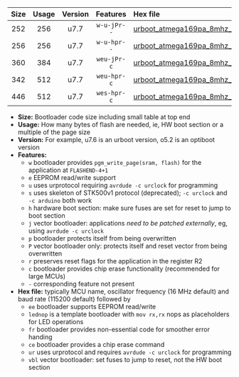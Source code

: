 |Size|Usage|Version|Features|Hex file|
|:-:|:-:|:-:|:-:|:--|
|252|256|u7.7|`w-u-jPr--`|[urboot_atmega169pa_8mhz_57600bps_lednop_ur_vbl.hex](https://raw.githubusercontent.com/stefanrueger/urboot.hex/main/mcus/atmega169pa/fcpu_8mhz/57600_bps/urboot_atmega169pa_8mhz_57600bps_lednop_ur_vbl.hex)|
|256|256|u7.7|`w-u-hpr--`|[urboot_atmega169pa_8mhz_57600bps_lednop_fr_ur.hex](https://raw.githubusercontent.com/stefanrueger/urboot.hex/main/mcus/atmega169pa/fcpu_8mhz/57600_bps/urboot_atmega169pa_8mhz_57600bps_lednop_fr_ur.hex)|
|360|384|u7.7|`weu-jPr-c`|[urboot_atmega169pa_8mhz_57600bps_ee_lednop_fr_ce_ur_vbl.hex](https://raw.githubusercontent.com/stefanrueger/urboot.hex/main/mcus/atmega169pa/fcpu_8mhz/57600_bps/urboot_atmega169pa_8mhz_57600bps_ee_lednop_fr_ce_ur_vbl.hex)|
|342|512|u7.7|`weu-hpr-c`|[urboot_atmega169pa_8mhz_57600bps_ee_lednop_fr_ce_ur.hex](https://raw.githubusercontent.com/stefanrueger/urboot.hex/main/mcus/atmega169pa/fcpu_8mhz/57600_bps/urboot_atmega169pa_8mhz_57600bps_ee_lednop_fr_ce_ur.hex)|
|446|512|u7.7|`wes-hpr-c`|[urboot_atmega169pa_8mhz_57600bps_ee_lednop_fr_ce.hex](https://raw.githubusercontent.com/stefanrueger/urboot.hex/main/mcus/atmega169pa/fcpu_8mhz/57600_bps/urboot_atmega169pa_8mhz_57600bps_ee_lednop_fr_ce.hex)|

- **Size:** Bootloader code size including small table at top end
- **Usage:** How many bytes of flash are needed, ie, HW boot section or a multiple of the page size
- **Version:** For example, u7.6 is an urboot version, o5.2 is an optiboot version
- **Features:**
  + `w` bootloader provides `pgm_write_page(sram, flash)` for the application at `FLASHEND-4+1`
  + `e` EEPROM read/write support
  + `u` uses urprotocol requiring `avrdude -c urclock` for programming
  + `s` uses skeleton of STK500v1 protocol (deprecated); `-c urclock` and `-c arduino` both work
  + `h` hardware boot section: make sure fuses are set for reset to jump to boot section
  + `j` vector bootloader: applications *need to be patched externally*, eg, using `avrdude -c urclock`
  + `p` bootloader protects itself from being overwritten
  + `P` vector bootloader only: protects itself and reset vector from being overwritten
  + `r` preserves reset flags for the application in the register R2
  + `c` bootloader provides chip erase functionality (recommended for large MCUs)
  + `-` corresponding feature not present
- **Hex file:** typically MCU name, oscillator frequency (16 MHz default) and baud rate (115200 default) followed by
  + `ee` bootloader supports EEPROM read/write
  + `lednop` is a template bootloader with `mov rx,rx` nops as placeholders for LED operations
  + `fr` bootloader provides non-essential code for smoother error handing
  + `ce` bootloader provides a chip erase command
  + `ur` uses urprotocol and requires `avrdude -c urclock` for programming
  + `vbl` vector bootloader: set fuses to jump to reset, not the HW boot section
